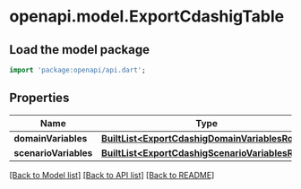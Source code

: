# openapi.model.ExportCdashigTable

## Load the model package
```dart
import 'package:openapi/api.dart';
```

## Properties
Name | Type | Description | Notes
------------ | ------------- | ------------- | -------------
**domainVariables** | [**BuiltList&lt;ExportCdashigDomainVariablesRow&gt;**](ExportCdashigDomainVariablesRow.md) |  | [optional] 
**scenarioVariables** | [**BuiltList&lt;ExportCdashigScenarioVariablesRow&gt;**](ExportCdashigScenarioVariablesRow.md) |  | [optional] 

[[Back to Model list]](../README.md#documentation-for-models) [[Back to API list]](../README.md#documentation-for-api-endpoints) [[Back to README]](../README.md)



